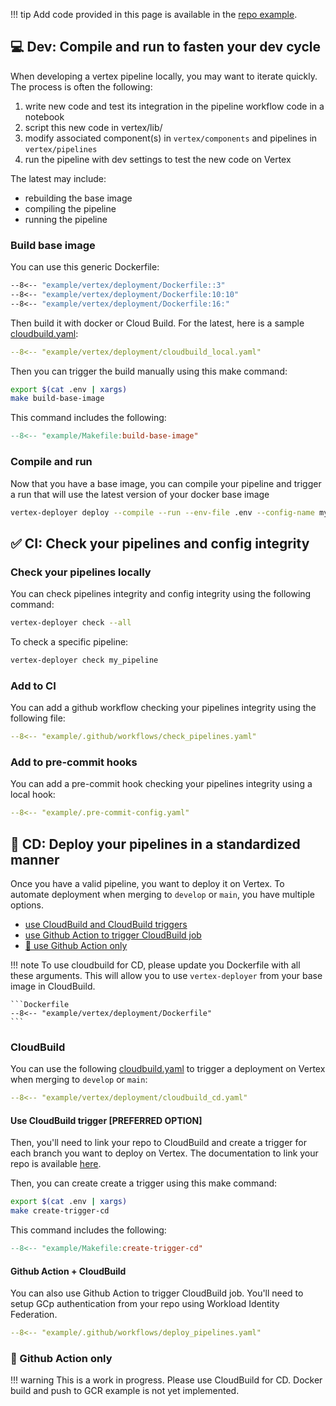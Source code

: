 !!! tip
    Add code provided in this page is available in the [repo example](https://github.com/artefactory/vertex-pipelines-deployer/tree/main/example).



## 💻 Dev: Compile and run to fasten your dev cycle


When developing a vertex pipeline locally, you may want to iterate quickly. The process is often the following:

1. write new code and test its integration in the pipeline workflow code in a notebook
2. script this new code in vertex/lib/
3. modify associated component(s) in `vertex/components` and pipelines in `vertex/pipelines`
4. run the pipeline with dev settings to test the new code on Vertex

The latest may include:

- rebuilding the base image
- compiling the pipeline
- running the pipeline


### Build base image

You can use this generic Dockerfile:

```Dockerfile
--8<-- "example/vertex/deployment/Dockerfile::3"
--8<-- "example/vertex/deployment/Dockerfile:10:10"
--8<-- "example/vertex/deployment/Dockerfile:16:"
```

Then build it with docker or Cloud Build. For the latest, here is a sample [cloudbuild.yaml](https://github.com/artefactory/vertex-pipelines-deployer/tree/main/example/vertex/deployment/cloudbuild_local.yaml):

```yaml
--8<-- "example/vertex/deployment/cloudbuild_local.yaml"
```

Then you can trigger the build manually using this make command:

```bash
export $(cat .env | xargs)
make build-base-image
```

This command includes the following:
```makefile
--8<-- "example/Makefile:build-base-image"
```

### Compile and run

Now that you have a base image, you can compile your pipeline and trigger a run that will use the latest version of your docker base image

```bash
vertex-deployer deploy --compile --run --env-file .env --config-name my_config.json
```

## ✅ CI: Check your pipelines and config integrity

### Check your pipelines locally

You can check pipelines integrity and config integrity using the following command:

```bash
vertex-deployer check --all
```

To check a specific pipeline:
```bash
vertex-deployer check my_pipeline
```

### Add to CI

You can add a github workflow checking your pipelines integrity using the following file:
```yaml
--8<-- "example/.github/workflows/check_pipelines.yaml"
```

### Add to pre-commit hooks

You can add a pre-commit hook checking your pipelines integrity using a local hook:
```yaml
--8<-- "example/.pre-commit-config.yaml"
```

## 🚀 CD: Deploy your pipelines in a standardized manner

Once you have a valid pipeline, you want to deploy it on Vertex. To automate deployment when merging to `develop` or `main`, you have multiple options.

- [use CloudBuild and CloudBuild triggers](#use-cloudbuild-trigger-preferred-option)
- [use Github Action to trigger CloudBuild job](#github-action-cloudbuild)
- [🚧 use Github Action only](#github-action-only)


!!! note
    To use cloudbuild for CD, please update you Dockerfile with all these arguments.
    This will allow you to use `vertex-deployer` from your base image in CloudBuild.

    ```Dockerfile
    --8<-- "example/vertex/deployment/Dockerfile"
    ```

### CloudBuild

You can use the following [cloudbuild.yaml](https://github.com/artefactory/vertex-pipelines-deployer/tree/main/example/vertex/deployment/cloudbuild_cd.yaml) to trigger a deployment on Vertex when merging to `develop` or `main`:

```yaml
--8<-- "example/vertex/deployment/cloudbuild_cd.yaml"
```

#### Use CloudBuild trigger \[PREFERRED OPTION\]

Then, you'll need to link your repo to CloudBuild and create a trigger for each branch you want to deploy on Vertex.
The documentation to link your repo is available [here](https://cloud.google.com/build/docs/automating-builds/github/connect-repo-github?generation=2nd-gen#console).

Then, you can create create a trigger using this make command:

```bash
export $(cat .env | xargs)
make create-trigger-cd
```

This command includes the following:
```makefile
--8<-- "example/Makefile:create-trigger-cd"
```

#### Github Action + CloudBuild

You can also use Github Action to trigger CloudBuild job. You'll need to setup GCp authentication from your repo using Workload Identity Federation.

```yaml
--8<-- "example/.github/workflows/deploy_pipelines.yaml"
```

### 🚧 Github Action only

!!! warning
    This is a work in progress. Please use CloudBuild for CD.
    Docker build and push to GCR example is not yet implemented.
